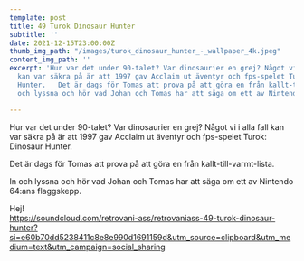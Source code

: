 ```yaml
---
template: post
title: 49 Turok Dinosaur Hunter
subtitle: ''
date: 2021-12-15T23:00:00Z
thumb_img_path: "/images/turok_dinosaur_hunter_-_wallpaper_4k.jpeg"
content_img_path: ''
excerpt: 'Hur var det under 90-talet? Var dinosaurier en grej? Något vi i alla fall
  kan var säkra på är att 1997 gav Acclaim ut äventyr och fps-spelet Turok: Dinosaur
  Hunter.   Det är dags för Tomas att prova på att göra en från kallt-till-varmt-lista.   In
  och lyssna och hör vad Johan och Tomas har att säga om ett av Nintendo 64:ans flaggskepp.   Hej!'

---
```

Hur var det under 90-talet? Var dinosaurier en grej? Något vi i alla fall kan var säkra på är att 1997 gav Acclaim ut äventyr och fps-spelet Turok: Dinosaur Hunter. 

Det är dags för Tomas att prova på att göra en från kallt-till-varmt-lista. 

In och lyssna och hör vad Johan och Tomas har att säga om ett av Nintendo 64:ans flaggskepp. 

Hej!  
https://soundcloud.com/retrovani-ass/retrovaniass-49-turok-dinosaur-hunter?si=e60b70dd5238411c8e8e990d1691159d&utm_source=clipboard&utm_medium=text&utm_campaign=social_sharing